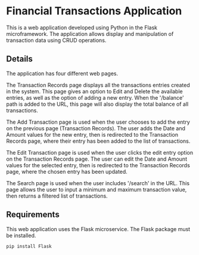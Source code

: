 # Financial Transactions Application

This is a web application developed using Python in the Flask microframework. The application allows display and manipulation of transaction data using CRUD operations.

## Details

The application has four different web pages. 

The Transaction Records page displays all the transactions entries created in the system. This page gives an option to Edit and Delete the available entries, as well as the option of adding a new entry. 
When the '/balance' path is added to the URL, this page will also display the total balance of all transactions. 

The Add Transaction page is used when the user chooses to add the entry on the previous page (Transaction Records). The user adds the Date and Amount values for the new entry, then is redirected to the Transaction Records page, where their entry has been added to the list of transactions. 

The Edit Transaction page is used when the user clicks the edit entry option on the Transaction Records page. The user can edit the Date and Amount values for the selected entry, then is redirected to the Transaction Records page, where the chosen entry has been updated.

The Search page is used when the user includes '/search' in the URL. This page allows the user to input a minimum and maximum transaction value, then returns a filtered list of transactions.

## Requirements
This web application uses the Flask microservice. The Flask package must be installed.
```bash
pip install Flask
```
